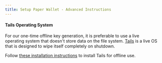 ```yaml
---
title: Setup Paper Wallet - Advanced Instructions
---
```


#### Tails Operating System
For our one-time offline key generation, it is preferable to use a live operating system that doesn't store data on the file system.
[Tails](https://tails.boum.org/) is a live OS that is designed to wipe itself completely on shutdown.

Follow [these installation instructions](https://tails.boum.org/install/index.en.html) to install Tails for offline use.
